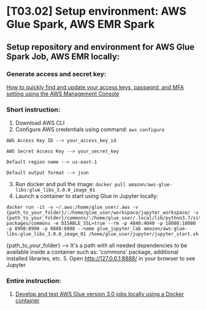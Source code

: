 # [T03.02] Setup environment: AWS Glue Spark, AWS EMR Spark

## Setup repository and environment for AWS Glue Spark Job, AWS EMR locally:

### Generate access and secret key:

[How to quickly find and update your access keys, password, and MFA setting using the AWS Management Console](https://aws.amazon.com/ru/blogs/security/how-to-find-update-access-keys-password-mfa-aws-management-console/)

### Short instruction:

1. Download AWS CLI
2. Configure AWS credentials using command: `aws configure`
```
AWS Access Key ID --> your_access_key_id

AWS Secret Access Key --> your_secret_key

Default region name --> us-east-1

Default output format --> json
```

3. Run docker and pull the image: `docker pull amazon/aws-glue-libs:glue_libs_3.0.0_image_01`
4. Launch a container to start using Glue in Jupyter locally:
```
docker run -it -v ~/.aws:/home/glue_user/.aws -v {path_to_your_folder}/:/home/glue_user/workspace/jupyter_workspace/ -v {path_to_your_folder}/commons/:/home/glue_user/.local/lib/python3.7/site-packages/commons -e DISABLE_SSL=true --rm -p 4040:4040 -p 18080:18080 -p 8998:8998 -p 8888:8888 --name glue_jupyter_lab amazon/aws-glue-libs:glue_libs_3.0.0_image_01 /home/glue_user/jupyter/jupyter_start.sh
```
{path_to_your_folder} --> It's a path with all needed dependencies to be available inside a container such as: 'commons' package, additional installed libraries, etc.
5. Open http://127.0.0.1:8888/ in your browser to see Jupyter

### Entire instruction:

1. [Develop and test AWS Glue version 3.0 jobs locally using a Docker container](https://aws.amazon.com/ru/blogs/big-data/develop-and-test-aws-glue-version-3-0-jobs-locally-using-a-docker-container/)